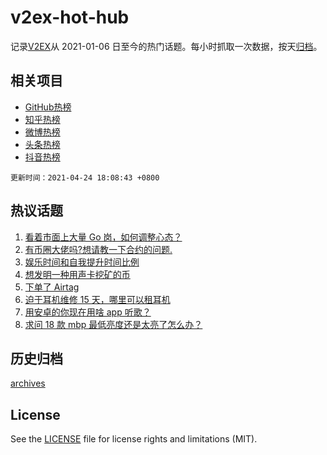 # v2ex-hot-hub

 记录[V2EX](https://www.v2ex.com/)从 2021-01-06 日至今的热门话题。每小时抓取一次数据，按天[归档](archives)。
 
 ## 相关项目

- [GitHub热榜](https://github.com/snaildev/github-hot-hub)
- [知乎热榜](https://github.com/snaildev/zhihu-hot-hub)
- [微博热榜](https://github.com/snaildev/weibo-hot-hub)
- [头条热榜](https://github.com/snaildev/toutiao-hot-hub)
- [抖音热榜](https://github.com/snaildev/douyin-hot-hub)


 `更新时间：2021-04-24 18:08:43 +0800`

## 热议话题

1. [看着市面上大量 Go 岗，如何调整心态？](https://www.v2ex.com/t/772855)
1. [有币圈大佬吗?想请教一下合约的问题.](https://www.v2ex.com/t/772824)
1. [娱乐时间和自我提升时间比例](https://www.v2ex.com/t/772866)
1. [想发明一种用声卡挖矿的币](https://www.v2ex.com/t/772795)
1. [下单了 Airtag](https://www.v2ex.com/t/772810)
1. [迫于耳机维修 15 天，哪里可以租耳机](https://www.v2ex.com/t/772892)
1. [用安卓的你现在用啥 app 听歌？](https://www.v2ex.com/t/772935)
1. [求问 18 款 mbp 最低亮度还是太亮了怎么办？](https://www.v2ex.com/t/772852)

## 历史归档

[archives](archives)

## License

See the [LICENSE](LICENSE) file for license rights and limitations (MIT).
